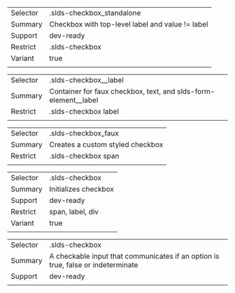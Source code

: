 
|  |  |
|-------|-------|
| Selector | .slds-checkbox_standalone |
| Summary | Checkbox with top-level label and value != label |
| Support | dev-ready |
| Restrict | .slds-checkbox |
| Variant | true |
|  |  |


|  |  |
|-------|-------|
| Selector | .slds-checkbox__label |
| Summary | Container for faux checkbox, text, and slds-form-element__label |
| Restrict | .slds-checkbox label |
|  |  |


|  |  |
|-------|-------|
| Selector | .slds-checkbox_faux |
| Summary | Creates a custom styled checkbox |
| Restrict | .slds-checkbox span |
|  |  |


|  |  |
|-------|-------|
| Selector | .slds-checkbox |
| Summary | Initializes checkbox |
| Support | dev-ready |
| Restrict | span, label, div |
| Variant | true |
|  |  |


|  |  |
|-------|-------|
| Selector | .slds-checkbox |
| Summary | A checkable input that communicates if an option is true, false or indeterminate |
| Support | dev-ready |
|  |  |

